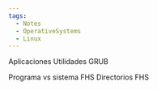 ```yaml
---
tags:
  - Notes
  - OperativeSystems
  - Linux
---
```

Aplicaciones
Utilidades
GRUB

Programa vs sistema
FHS
Directorios FHS
